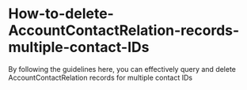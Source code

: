 # How-to-delete-AccountContactRelation-records-multiple-contact-IDs
By following the guidelines here, you can effectively query and delete AccountContactRelation records for multiple contact IDs
